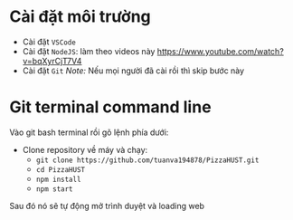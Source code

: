 # Cài đặt môi trường

- Cài đặt `VSCode`
- Cài đặt `NodeJS`: làm theo videos này https://www.youtube.com/watch?v=bqXyrCjT7V4
- Cài đặt `Git`
  _Note:_ Nếu mọi người đã cài rồi thì skip bước này

# Git terminal command line

Vào git bash terminal rồi gõ lệnh phía dưới:

- Clone repository về máy và chạy:
  - `git clone https://github.com/tuanva194878/PizzaHUST.git`
  - `cd PizzaHUST`
  - `npm install`
  - `npm start`

Sau đó nó sẽ tự động mở trình duyệt và loading web
